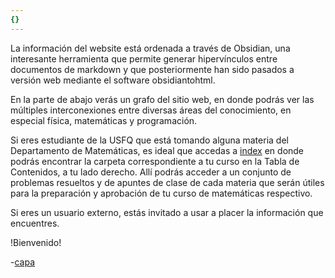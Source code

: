 ```yaml
---
{}
---
```

   
La información del website está ordenada a través de Obsidian, una interesante herramienta que permite generar hipervínculos entre documentos de markdown y que posteriormente han sido pasados a versión web mediante el software obsidiantohtml.    
   
En la parte de abajo verás un grafo del sitio web, en donde podrás ver las múltiples interconexiones entre diversas áreas del conocimiento, en especial física, matemáticas y programación.   
   
Si eres estudiante de la USFQ que está tomando alguna materia del Departamento de Matemáticas, es ideal que accedas a [index](./index.md) en donde podrás encontrar la carpeta correspondiente a tu curso en la Tabla de Contenidos, a tu lado derecho. Allí podrás acceder a un conjunto de problemas resueltos y de apuntes de clase de cada materia que serán útiles para la preparación y aprobación de tu curso de matemáticas respectivo.   
   
Si eres un usuario externo, estás invitado a usar a placer la información que encuentres.   
   
!Bienvenido!   
   
   
-[capa](./capa.md)